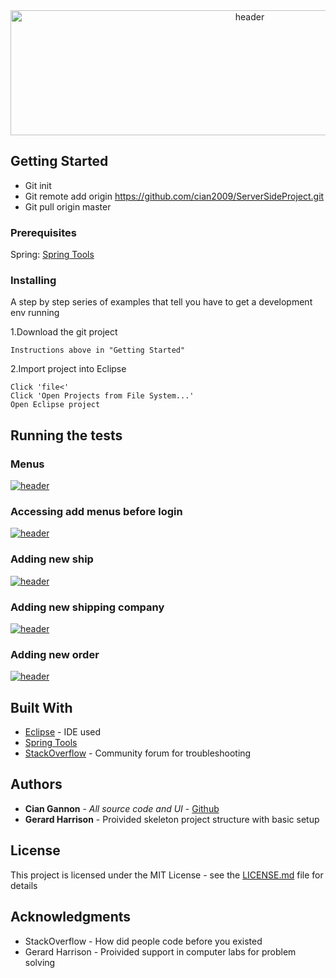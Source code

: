 <div align="center">
<a href="https://i.imgur.com/PuVLmlx"><img src="https://i.imgur.com/PuVLmlx.png" height="200" width="750" title="header"/></a>
 </div>
 
 
 
## Getting Started

- Git init
- Git remote add origin https://github.com/cian2009/ServerSideProject.git
- Git pull origin master

### Prerequisites

Spring:
[Spring Tools](https://marketplace.eclipse.org/content/spring-tools-aka-spring-ide-and-spring-tool-suite)

### Installing

A step by step series of examples that tell you have to get a development env running

1.Download the git project

```
Instructions above in "Getting Started"
```

2.Import project into Eclipse
```
Click 'file<'
Click 'Open Projects from File System...'
Open Eclipse project
```

## Running the tests

### Menus
<a href="https://imgur.com/kZjB1vH"><img src="https://imgur.com/kZjB1vH.gif" title="header"/></a>

### Accessing add menus before login
<a href="https://imgur.com/7L5xvpE"><img src="https://imgur.com/7L5xvpE.gif" title="header"/></a>

### Adding new ship
<a href="https://imgur.com/RYEAgg4"><img src="https://imgur.com/RYEAgg4.gif" title="header"/></a>

### Adding new shipping company
<a href="https://imgur.com/d2PGJe5"><img src="https://imgur.com/d2PGJe5.gif" title="header"/></a>

### Adding new order
<a href="https://imgur.com/JC7rsKq"><img src="https://imgur.com/JC7rsKq.gif" title="header"/></a>

## Built With

* [Eclipse](https://eclipse.org/) - IDE used
* [Spring Tools](https://marketplace.eclipse.org/content/spring-tools-aka-spring-ide-and-spring-tool-suite)
* [StackOverflow](https://stackoverflow.com/) - Community forum for troubleshooting

## Authors

* **Cian Gannon** - *All source code and UI* - [Github](https://github.com/cian2009)
* **Gerard Harrison** - Proivided skeleton project structure with basic setup

## License

This project is licensed under the MIT License - see the [LICENSE.md](LICENSE) file for details

## Acknowledgments

* StackOverflow - How did people code before you existed
* Gerard Harrison - Proivided support in computer labs for problem solving
